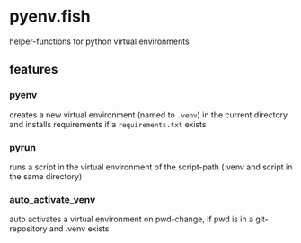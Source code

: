 # pyenv.fish
helper-functions for python virtual environments

## features

### pyenv
creates a new virtual environment (named to `.venv`) in the current directory and installs requirements if a `requirements.txt` exists

### pyrun
runs a script in the virtual environment of the script-path (.venv and script in the same directory)

### auto_activate_venv
auto activates a virtual environment on pwd-change, if pwd is in a git-repository and .venv exists
